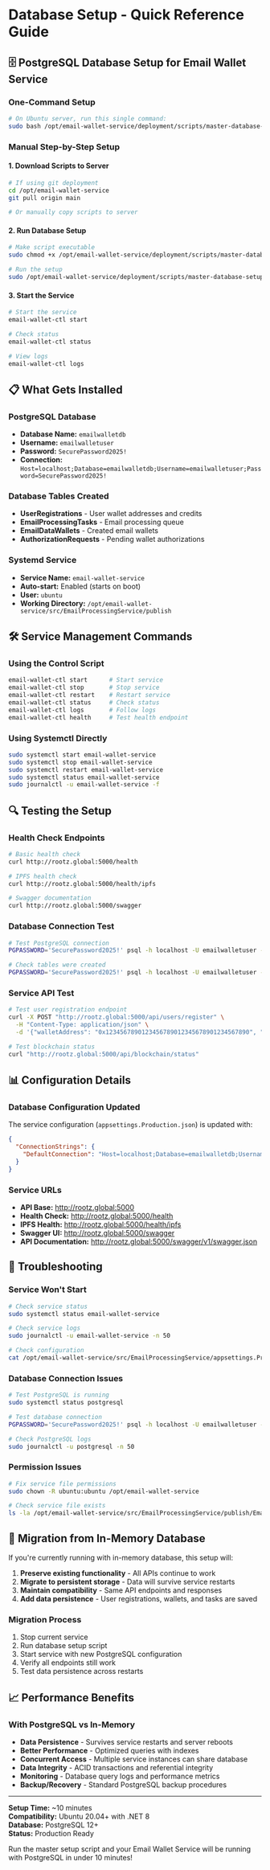 # Database Setup - Quick Reference Guide

## 🗄️ PostgreSQL Database Setup for Email Wallet Service

### One-Command Setup
```bash
# On Ubuntu server, run this single command:
sudo bash /opt/email-wallet-service/deployment/scripts/master-database-setup.sh
```

### Manual Step-by-Step Setup

#### 1. Download Scripts to Server
```bash
# If using git deployment
cd /opt/email-wallet-service
git pull origin main

# Or manually copy scripts to server
```

#### 2. Run Database Setup
```bash
# Make script executable
sudo chmod +x /opt/email-wallet-service/deployment/scripts/master-database-setup.sh

# Run the setup
sudo /opt/email-wallet-service/deployment/scripts/master-database-setup.sh
```

#### 3. Start the Service
```bash
# Start the service
email-wallet-ctl start

# Check status
email-wallet-ctl status

# View logs
email-wallet-ctl logs
```

## 📋 What Gets Installed

### PostgreSQL Database
- **Database Name:** `emailwalletdb`
- **Username:** `emailwalletuser`
- **Password:** `SecurePassword2025!`
- **Connection:** `Host=localhost;Database=emailwalletdb;Username=emailwalletuser;Password=SecurePassword2025!`

### Database Tables Created
- **UserRegistrations** - User wallet addresses and credits
- **EmailProcessingTasks** - Email processing queue
- **EmailDataWallets** - Created email wallets
- **AuthorizationRequests** - Pending wallet authorizations

### Systemd Service
- **Service Name:** `email-wallet-service`
- **Auto-start:** Enabled (starts on boot)
- **User:** `ubuntu`
- **Working Directory:** `/opt/email-wallet-service/src/EmailProcessingService/publish`

## 🛠️ Service Management Commands

### Using the Control Script
```bash
email-wallet-ctl start      # Start service
email-wallet-ctl stop       # Stop service
email-wallet-ctl restart    # Restart service
email-wallet-ctl status     # Check status
email-wallet-ctl logs       # Follow logs
email-wallet-ctl health     # Test health endpoint
```

### Using Systemctl Directly
```bash
sudo systemctl start email-wallet-service
sudo systemctl stop email-wallet-service
sudo systemctl restart email-wallet-service
sudo systemctl status email-wallet-service
sudo journalctl -u email-wallet-service -f
```

## 🔍 Testing the Setup

### Health Check Endpoints
```bash
# Basic health check
curl http://rootz.global:5000/health

# IPFS health check
curl http://rootz.global:5000/health/ipfs

# Swagger documentation
curl http://rootz.global:5000/swagger
```

### Database Connection Test
```bash
# Test PostgreSQL connection
PGPASSWORD='SecurePassword2025!' psql -h localhost -U emailwalletuser -d emailwalletdb -c "SELECT version();"

# Check tables were created
PGPASSWORD='SecurePassword2025!' psql -h localhost -U emailwalletuser -d emailwalletdb -c "\dt"
```

### Service API Test
```bash
# Test user registration endpoint
curl -X POST "http://rootz.global:5000/api/users/register" \
  -H "Content-Type: application/json" \
  -d '{"walletAddress": "0x1234567890123456789012345678901234567890", "email": "test@example.com"}'

# Test blockchain status
curl "http://rootz.global:5000/api/blockchain/status"
```

## 📊 Configuration Details

### Database Configuration Updated
The service configuration (`appsettings.Production.json`) is updated with:
```json
{
  "ConnectionStrings": {
    "DefaultConnection": "Host=localhost;Database=emailwalletdb;Username=emailwalletuser;Password=SecurePassword2025!"
  }
}
```

### Service URLs
- **API Base:** http://rootz.global:5000
- **Health Check:** http://rootz.global:5000/health
- **IPFS Health:** http://rootz.global:5000/health/ipfs
- **Swagger UI:** http://rootz.global:5000/swagger
- **API Documentation:** http://rootz.global:5000/swagger/v1/swagger.json

## 🚨 Troubleshooting

### Service Won't Start
```bash
# Check service status
sudo systemctl status email-wallet-service

# Check service logs
sudo journalctl -u email-wallet-service -n 50

# Check configuration
cat /opt/email-wallet-service/src/EmailProcessingService/appsettings.Production.json
```

### Database Connection Issues
```bash
# Test PostgreSQL is running
sudo systemctl status postgresql

# Test database connection
PGPASSWORD='SecurePassword2025!' psql -h localhost -U emailwalletuser -d emailwalletdb -c "SELECT 1;"

# Check PostgreSQL logs
sudo journalctl -u postgresql -n 50
```

### Permission Issues
```bash
# Fix service file permissions
sudo chown -R ubuntu:ubuntu /opt/email-wallet-service

# Check service file exists
ls -la /opt/email-wallet-service/src/EmailProcessingService/publish/EmailProcessingService.dll
```

## 🔄 Migration from In-Memory Database

If you're currently running with in-memory database, this setup will:

1. **Preserve existing functionality** - All APIs continue to work
2. **Migrate to persistent storage** - Data will survive service restarts
3. **Maintain compatibility** - Same API endpoints and responses
4. **Add data persistence** - User registrations, wallets, and tasks are saved

### Migration Process
1. Stop current service
2. Run database setup script
3. Start service with new PostgreSQL configuration
4. Verify all endpoints still work
5. Test data persistence across restarts

## 📈 Performance Benefits

### With PostgreSQL vs In-Memory
- **Data Persistence** - Survives service restarts and server reboots
- **Better Performance** - Optimized queries with indexes
- **Concurrent Access** - Multiple service instances can share database
- **Data Integrity** - ACID transactions and referential integrity
- **Monitoring** - Database query logs and performance metrics
- **Backup/Recovery** - Standard PostgreSQL backup procedures

---

**Setup Time:** ~10 minutes  
**Compatibility:** Ubuntu 20.04+ with .NET 8  
**Database:** PostgreSQL 12+  
**Status:** Production Ready  

Run the master setup script and your Email Wallet Service will be running with PostgreSQL in under 10 minutes!
